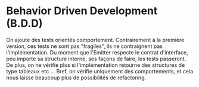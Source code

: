 # Behavior Driven Development (B.D.D)

On ajoute des tests orientés comportement. 
Contrairement à la première version, ces tests ne sont pas "fragiles", ils ne contraignent pas l'implémentation. 
Du moment que l'Emitter respecte le contrat d'interface, peu importe sa structure interne, ses façons de faire, 
les tests passeront. De plus, on ne vérifie plus si l'implémentation retourne des structures de type tableaux etc ... 
Bref, on vérifie uniquement des comportements, et cela nous laisse beaucoup plus de possibilités de refactoring.
